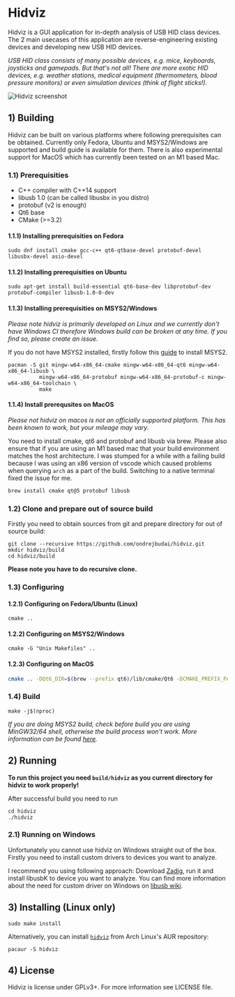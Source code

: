 # Hidviz

Hidviz is a GUI application for in-depth analysis of USB HID class devices. The 2 main usecases of this application are reverse-engineering existing devices and developing new USB HID devices.

*USB HID class consists of many possible devices, e.g. mice, keyboards,
joysticks and gamepads. But that's not all! There are more exotic HID devices, e.g. weather stations, medical equipment
(thermometers, blood pressure monitors) or even simulation devices (think of flight sticks!).*

![Hidviz screenshot](https://github.com/ondrejbudai/hidviz/blob/main/media/screenshot.png?raw=true)

## 1) Building

Hidviz can be built on various platforms where following prerequisites can be obtained. Currently only Fedora, Ubuntu and MSYS2/Windows are supported and build guide is available for them.  There is also experimental support for MacOS which has currently been tested on an M1 based Mac.

### 1.1) Prerequisities
- C++ compiler with C++14 support
- libusb 1.0 (can be called libusbx in you distro)
- protobuf (v2 is enough)
- Qt6 base
- CMake (>=3.2)

#### 1.1.1) Installing prerequisities on Fedora
```
sudo dnf install cmake gcc-c++ qt6-qtbase-devel protobuf-devel libusbx-devel asio-devel
```

#### 1.1.2) Installing prerequisities on Ubuntu
```
sudo apt-get install build-essential qt6-base-dev libprotobuf-dev protobuf-compiler libusb-1.0-0-dev
```

#### 1.1.3) Installing prerequisities on MSYS2/Windows
*Please note hidviz is primarily developed on Linux and we currently don't have Windows CI therefore Windows build can be broken at any time. If you find so, please create an issue.*

If you do not have MSYS2 installed, firstly follow this [guide](https://github.com/msys2/msys2/wiki/MSYS2-installation) to install MSYS2.

```
pacman -S git mingw-w64-x86_64-cmake mingw-w64-x86_64-qt6 mingw-w64-x86_64-libusb \
          mingw-w64-x86_64-protobuf mingw-w64-x86_64-protobuf-c mingw-w64-x86_64-toolchain \
          make
```

#### 1.1.4) Install prerequsites on MacOS
_Please not hidviz on macos is not an officially supported platform.  This has been known to work, but your mileage may vary._

You need to install cmake, qt6 and protobuf and libusb via brew.  Please also ensure that if you are using an M1 based mac that your build environment matches the host architecture.  I was stumped for a while with a failing build because I was using an x86 version of vscode which caused problems when querying ```arch``` as a part of the build.  Switching to a native terminal fixed the issue for me.

```bash
brew install cmake qt@5 protobuf libusb
```

### 1.2) Clone and prepare out of source build
Firstly you need to obtain sources from git and prepare directory for out of source build:
```
git clone --recursive https://github.com/ondrejbudai/hidviz.git
mkdir hidviz/build
cd hidviz/build
```
**Please note you have to do recursive clone.**
### 1.3) Configuring
#### 1.2.1) Configuring on Fedora/Ubuntu (Linux)
```
cmake ..
```
#### 1.2.2) Configuring on MSYS2/Windows
```
cmake -G "Unix Makefiles" ..
```
#### 1.2.3) Configuring on MacOS
```bash
cmake .. -DQt6_DIR=$(brew --prefix qt6)/lib/cmake/Qt6 -DCMAKE_PREFIX_PATH=/opt/homebrew
````
### 1.4) Build
```
make -j$(nproc)
```

*If you are doing MSYS2 build, check before build you are using MinGW32/64 shell, otherwise the build process won't work. More information can be found [here](https://github.com/msys2/msys2/wiki/MSYS2-introduction).*

## 2) Running
**To run this project you need `build/hidviz` as you current directory for hidviz to work properly!**

After successful build you need to run

```
cd hidviz
./hidviz
```

### 2.1) Running on Windows
Unfortunately you cannot use hidviz on Windows straight out of the box. Firstly you need to install custom drivers to devices you want to analyze.

I recommend you using following approach: Download [Zadig](http://zadig.akeo.ie/), run it and install libusbK to device you want to analyze. You can find more information about the need for custom driver on Windows on [libusb wiki](https://github.com/libusb/libusb/wiki/Windows#how-to-use-libusb-on-windows).

## 3) Installing (Linux only)

```
sudo make install
```

Alternatively, you can install [`hidviz`](https://aur.archlinux.org/packages/hidviz/) from Arch Linux's AUR repository:

```
pacaur -S hidviz
```

## 4) License
Hidviz is license under GPLv3+. For more information see LICENSE file.
